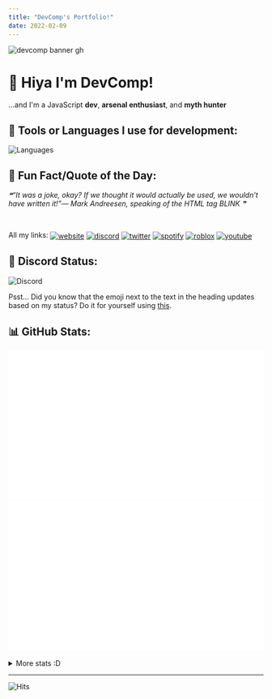 ```yaml
---
title: "DevComp's Portfolio!"
date: 2022-02-09
---
```

<!-- Powered by https://cj.rs/riss -->



![devcomp banner gh](https://user-images.githubusercontent.com/74418041/156032052-7db9efa0-1e4e-4335-8cda-8a3deda78771.png)


# 👋 Hiya I'm DevComp!

...and I'm a JavaScript **dev**, **arsenal enthusiast**, and **myth hunter**

<!-- <h1 align="center" fontsize: '100px'>👋 Hiya from the Awesomeverse!</h3> -->
<!--
![status](https://dev.discordprofiles.me/badge/status/893762371770802227?simple=true)
![playing](https://dev.discordprofiles.me/badge/playing/893762371770802227)
![vscode](https://dev.discordprofiles.me/badge/vscode/893762371770802227)
[![spotify](https://dev.discordprofiles.me/badge/spotify/893762371770802227)](https://dev.discordprofiles.me/openspotify/893762371770802227)
-->


<!--
<a href="https://buildergroop.com/?src=DevComp_README" target="_blank"><img alt="buildergroop promo" align="center" src="https://files.devcomp.tk/r/READMEBannerGithub.png"></a> 
-->


<!--
 ```csharp
CompeyDev@github
-----------------
OS:         openSUSE leap 15.3 & Windows 11
Shell:      ZSH
Pronouns:   She/Her
Nickname:   Compey
Location:   internet
Languages:  .js, .html, .css, .luau, .go, .rb
Learning:   .ts, .py
GPG_PubKey: D29EE374F1D4E0A630A5A2256567A9918662A1C4
```
-->

<!--
```js
import compeydev from github

module.exports = {

OS: ["openSUSE Leap 15.3", "Windows 11"],
Shell: "ZSH",
Nickname: "Compey",
Location: "Do be the internet",
Languages: [".js", ".html", ".css", ".luau", ".go", ".rb"],
Learning: [".ts", ".py"],
GPG_PubKey: "D29EE374F1D4E0A630A5A2256567A9918662A1C4"

}
```
-->
<!--
<div align="left">
<img src="https://user-images.githubusercontent.com/74418041/160289231-ce5c527e-a1cc-4697-906e-f92df443c667.png" width="500">
</div>
-->









## 🔧 Tools or Languages I use for development:
<!--
![Git](https://camo.githubusercontent.com/561f3d4fd727fcca82984c91a65eca069ff34a435072158f6947c4ca52370eae/68747470733a2f2f696d672e736869656c64732e696f2f62616467652f2d4769742d4630353033323f7374796c653d666c61742d737175617265266c6f676f3d676974266c6f676f436f6c6f723d7768697465)
![Docker](https://camo.githubusercontent.com/4d015bf250194995d899a5d2b90babf1afc4458c1589b93e58fdfa4119749a49/68747470733a2f2f696d672e736869656c64732e696f2f62616467652f2d446f636b65722d3436613266313f7374796c653d666c61742d737175617265266c6f676f3d646f636b6572266c6f676f436f6c6f723d7768697465)
![HTML5](https://camo.githubusercontent.com/0c3a16a22ae058cfe38a06dc9ea16404cf006409262f547c9ccfa3ec8b30f71e/68747470733a2f2f696d672e736869656c64732e696f2f62616467652f2d48544d4c352d4533344632363f7374796c653d666c61742d737175617265266c6f676f3d68746d6c35266c6f676f436f6c6f723d7768697465)
![Brave Browser](https://camo.githubusercontent.com/a5585e9bff665613a2eb952d5a6beba60fc7d1d7e362233bf266b1a01c767ad6/68747470733a2f2f696d672e736869656c64732e696f2f62616467652f2d42726176655f42726f777365722d4642353432423f7374796c653d666c61742d737175617265266c6f676f3d6272617665266c6f676f436f6c6f723d7768697465)
![NodeJS](https://camo.githubusercontent.com/425d14e7ceaf18d8bb8e9bf17cd1a270c928c888b9ee4abe84a3bc8a5b3122fe/68747470733a2f2f696d672e736869656c64732e696f2f62616467652f2d4e6f64656a732d3433383533643f7374796c653d666c61742d737175617265266c6f676f3d4e6f64652e6a73266c6f676f436f6c6f723d7768697465)
![NPM](https://camo.githubusercontent.com/1e50ab849e8c196ea962ac3b966a15924234879eeb85f9dd0e0431e43a145b43/68747470733a2f2f696d672e736869656c64732e696f2f62616467652f2d4e504d2d4342333833373f7374796c653d666c61742d737175617265266c6f676f3d6e706d266c6f676f436f6c6f723d7768697465)
-->
<!--
![Git](https://user-images.githubusercontent.com/74418041/159856889-3fe179b3-9001-40df-8b3f-07d49826a392.png)
![HTML](https://user-images.githubusercontent.com/74418041/159856046-b7100c50-8cf9-4406-8730-c39c800c5ebe.png)
![CSS](https://user-images.githubusercontent.com/74418041/159856084-e1dd4f29-a872-4cdf-8193-d2bbabc93537.png)
![JavaScript](https://user-images.githubusercontent.com/74418041/159856117-ccbf69d2-e69d-4933-bd8a-5e117817091e.png)
![NodeJS](https://user-images.githubusercontent.com/74418041/159856154-61fb18fc-21fa-4404-a07d-11d6bc8729ff.png)
![Ruby](https://user-images.githubusercontent.com/74418041/159856208-e2b4423b-e62e-4c9e-94d5-5764a6233491.png)
![MongoDB](https://user-images.githubusercontent.com/74418041/159856234-6ef1fd81-75d4-4963-ad02-9aaa6186b526.png)
![Linux](https://user-images.githubusercontent.com/74418041/159856257-83987577-671b-4bc8-9a3b-49422bf93c36.png)
-->

![Languages](https://skillicons.dev/icons?i=git,html,css,js,ts,ruby,go,lua,py,mongo,docker,linux,blender,cloudflare,vscode)








## 🧠 Fun Fact/Quote of the Day:

<!--STARTS_HERE_QUOTE_README-->
<i>❝“It was a joke, okay?  If we thought it would actually be used, we wouldn’t have written it!”— Mark Andreesen, speaking of the HTML tag BLINK      ❞</i>
<!--ENDS_HERE_QUOTE_README-->


<br>


All my links:
<a href="https://devcomp.tk" target="_blank"><img alt="website" align="center" src="https://img.shields.io/badge/-Website-0D1117?style=flat-square&logo=googlechrome&logoColor=white"></a>
<a href="https://devcomp.tk/discord" target="_blank"><img alt="discord" align="center" src="https://img.shields.io/badge/-Discord-0D1117?style=flat-square&logo=discord&logoColor=dark-blue"></a>
<a href="https://twitter.com/DevComp_" target="_blank"><img alt="twitter" align="center" src="https://img.shields.io/badge/-Twitter-0D1117?style=flat-square&logo=twitter&logoColor=dark-blue"></a>
<a href="https://spotify.devcomp.tk/" target="_blank"><img alt="spotify" align="center" src="https://img.shields.io/badge/-Spotify-0D1117?style=flat-square&logo=spotify&logoColor=dark-green"></a>
<a href="https://www.roblox.com/users/1226830396/profile/" target="_blank"><img alt="roblox" align="center" src="https://img.shields.io/badge/-Roblox-0D1117?style=flat-square&logo=roblox&logoColor=grey"></a>
<a href="https://www.youtube.com/channel/UCh9KkPjILEebJihTG_4s-Lg/" target="_blank"><img alt="youtube" align="center" src="https://img.shields.io/badge/-YouTube-0D1117?style=flat-square&logo=youtube&logoColor=red"></a>
<br>








<h2 align="left">🔴 Discord Status:</h2>

 
![Discord](https://lanyard-profile-readme.vercel.app/api/893762371770802227?hideTimestamp=false&idleMessage=No+activity+at+the+moment...&hideDiscrim=true)

Psst... Did you know that the emoji next to the text in the heading updates based on my status? Do it for yourself using [this](https://github.com/CompeyDev/discord-status-action).


## 📊 GitHub Stats:
<!--
<p align="left"> <a href="https://devcomp.tk/"><img src="https://github.com/CompeyDev/CompeyDev/blob/main/github-metrics.svg" alt="metrics" /></a> </p>
-->
<p align="center">
 
![Stats Overview](https://raw.githubusercontent.com/CompeyDev/github-stats-transparent/output/generated/overview.svg)
![Most Used Languages](https://raw.githubusercontent.com/CompeyDev/github-stats-transparent/output/generated/languages.svg)
 
 </p>
 <!-- remove -->
<details>
  <summary>More stats :D</summary>
<!-- 
<p align="center">
<img src="https://gh-readme-stats.herokuapp.com?user=CompeyDev&theme=nightowl&hide_border=true&date_format=M%20j%5B%2C%20Y%5D&background=171717">
</p>
-->
<p align="left"> <a href="https://devcomp.xyz/"><img src="https://github.com/CompeyDev/CompeyDev/blob/main/github-metrics.svg" alt="metrics" /></a> </p>
<!--
<p align="center"> <a href="https://github.com/theawesomecoder05/"><img src="https://github-profile-trophy.vercel.app/?username=theawesomecoder05&theme=onestar&margin-w=15&margin-h=55&column=8&no-frame=true&no-bg=false" alt="devcomp" /></a> </p>
-->

 <!--
<p align="center"> <a href="https://github.com/TheAwesomeCoder05/"><img src="https://stats.devcomp.tk/api?username=TheAwesomeCoder05&show_icons=true&theme=dark&line_height=27&hide_border=true&layout=default" alt="devcomp" /></a> </p>
 -->

  
</details>
    
 
 ---
 
 
![Hits](https://hits.link/hits?url=https%3A%2F%2Fgithub.com%2FTheAwesomeCoder05&bgLeft=444444&bgRight=800080)

 

 
